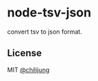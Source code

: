 # node-tsv-json

convert tsv to json format.



## License 

MIT [@chilijung](http://github.com/chilijung)